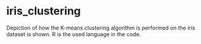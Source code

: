 # iris_clustering
Depiction of how the K-means clustering algorithm is performed on the iris dataset is shown. R is the used language in the code.
